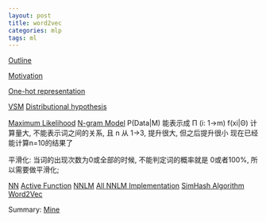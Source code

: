 ```yaml
---
layout: post
title: word2vec
categories: mlp
tags: ml
---
```


[Outline](http://www.cnblogs.com/iloveai/p/word2vec.html)

[Motivation](http://www.tensorfly.cn/tfdoc/tutorials/word2vec.html)

[One-hot representation](http://blog.csdn.net/u013362975/article/details/53319002)

[VSM](https://en.wikipedia.org/wiki/Vector_space_model#Definitions)
[Distributional hypothesis](https://en.wikipedia.org/wiki/Distributional_semantics#Distributional_Hypothesis)

[Maximum Likelihood](http://www.cnblogs.com/liliu/archive/2010/11/22/1883702.html)
[N-gram Model](http://blog.csdn.net/baimafujinji/article/details/51281816)
P(Data|M) 能表示成 П (i: 1->m) f(xi|Θ)
计算量大, 不能表示词之间的关系, 且 n 从 1->3, 提升很大, 但之后提升很小
现在已经能计算n=10的结果了

平滑化: 当词的出现次数为0或全部的时候, 不能判定词的概率就是 0或者100%, 所以需要做平滑化;

[NN](http://www.cnblogs.com/subconscious/p/5058741.html)
[Active Function](https://www.zhihu.com/question/22334626)
[NNLM](http://blog.csdn.net/a635661820/article/details/44130285)
[All NNLM Implementation](http://www.flickering.cn/nlp/2015/03/%E6%88%91%E4%BB%AC%E6%98%AF%E8%BF%99%E6%A0%B7%E7%90%86%E8%A7%A3%E8%AF%AD%E8%A8%80%E7%9A%84-3%E7%A5%9E%E7%BB%8F%E7%BD%91%E7%BB%9C%E8%AF%AD%E8%A8%80%E6%A8%A1%E5%9E%8B/)
[SimHash Algorithm](http://www.cnblogs.com/maybe2030/p/5203186.html)
[Word2Vec](http://www.nustm.cn/blog/index.php/archives/842)

Summary:
[Mine](http://wiki.baidu.com/pages/viewpage.action?pageId=372640030)
